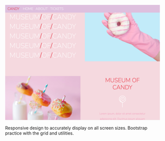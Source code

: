 ![project profile](images/profile.png)

Responsive design to accurately display on all screen sizes.
Bootstrap practice with the grid and utilities.
